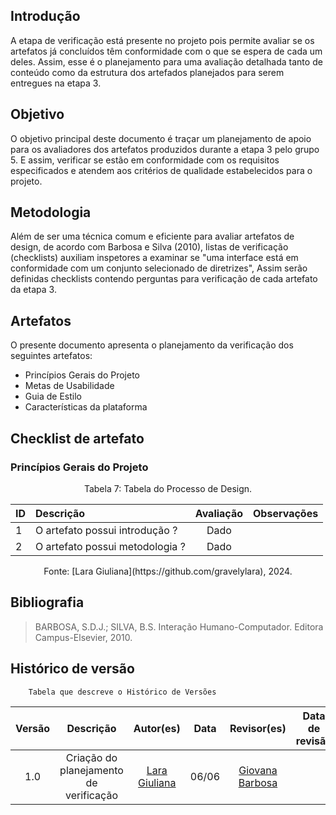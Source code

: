 ## Introdução
A etapa de verificação está presente no projeto pois permite avaliar se os artefatos já concluídos têm conformidade com o que se espera de cada um deles. Assim, esse é o planejamento para uma avaliação detalhada tanto de conteúdo como da estrutura dos artefados planejados para serem entregues na etapa 3.

## Objetivo
O objetivo principal deste documento é traçar um planejamento de apoio para os avaliadores dos artefatos produzidos durante a etapa 3 pelo grupo 5. E assim, verificar se estão em conformidade com os requisitos especificados e atendem aos critérios de qualidade estabelecidos para o projeto. 

## Metodologia 
Além de ser uma técnica comum e eficiente para avaliar artefatos de design, de acordo com Barbosa e Silva (2010), listas de verificação (checklists) auxiliam inspetores a examinar se "uma interface está em conformidade com um conjunto selecionado de diretrizes", Assim serão definidas checklists contendo perguntas para verificação de cada artefato da etapa 3.

## Artefatos
O presente documento apresenta o planejamento da verificação dos seguintes artefatos:

- Princípios Gerais do Projeto
- Metas de Usabilidade
- Guia de Estilo
- Características da plataforma

## Checklist de artefato

### Princípios Gerais do Projeto

<center>Tabela 7: Tabela do Processo de Design. </center> 

| __ID__ | __Descrição__ | __Avaliação__ | __Observações__ |
|:----------|:----------|:----------:| --------------------|
| 1 | O artefato possui introdução ?   | Dado  | |
| 2  | O artefato possui metodologia ?  | Dado  | |

<center>Fonte: [Lara Giuliana](https://github.com/gravelylara), 2024.</center>

## Bibliografia
> BARBOSA, S.D.J.; SILVA, B.S. Interação Humano-Computador. Editora Campus-Elsevier, 2010.


## Histórico de versão
        Tabela que descreve o Histórico de Versões
|     Versão       |     Descrição      |      Autor(es)      | Data           |  Revisor(es)          |Data de revisão|
| :----------------------------------------------------------: | :-------------------------------: | :-------------------------------------------------: | :-------------------------------: |  :-------------------------------: | :-------------------------------: |
| 1.0 |  Criação do planejamento de verificação | [Lara Giuliana](https://github.com/gravelylara)  | 06/06 | [Giovana Barbosa ](https://github.com/gio221) | |

